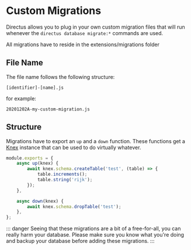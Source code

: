 # Custom Migrations

Directus allows you to plug in your own custom migration files that will run whenever the `directus database migrate:*`
commands are used.

All migrations have to reside in the extensions/migrations folder

## File Name

The file name follows the following structure:

```
[identifier]-[name].js
```

for example:

```
20201202A-my-custom-migration.js
```

## Structure

Migrations have to export an `up` and a `down` function. These functions get a [Knex](http://knexjs.org) instance that
can be used to do virtually whatever.

```js
module.exports = {
	async up(knex) {
		await knex.schema.createTable('test', (table) => {
			table.increments();
			table.string('rijk');
		});
	},

	async down(knex) {
		await knex.schema.dropTable('test');
	},
};
```

<!-- prettier-ignore-start -->
::: danger
Seeing that these migrations are a bit of a free-for-all, you can really harm your database. Please make sure you know what you're doing and backup your database before adding these migrations.
:::
<!-- prettier-ignore-end -->
